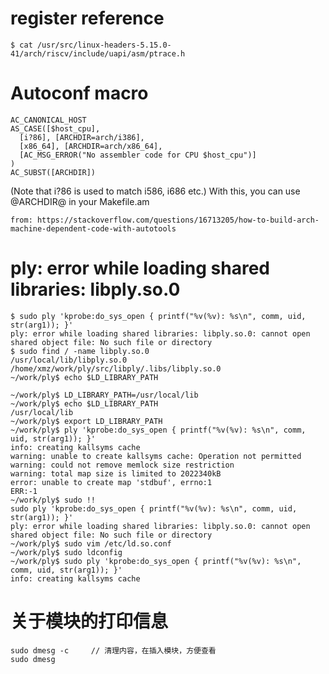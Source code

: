 # register reference
```
$ cat /usr/src/linux-headers-5.15.0-41/arch/riscv/include/uapi/asm/ptrace.h
```
# Autoconf macro
```
AC_CANONICAL_HOST
AS_CASE([$host_cpu],
  [i?86], [ARCHDIR=arch/i386],
  [x86_64], [ARCHDIR=arch/x86_64],
  [AC_MSG_ERROR("No assembler code for CPU $host_cpu")]
)
AC_SUBST([ARCHDIR])
```
(Note that i?86 is used to match i586, i686 etc.) With this, you can use @ARCHDIR@ in your Makefile.am

	from: https://stackoverflow.com/questions/16713205/how-to-build-arch-machine-dependent-code-with-autotools

# ply: error while loading shared libraries: libply.so.0
```
$ sudo ply 'kprobe:do_sys_open { printf("%v(%v): %s\n", comm, uid, str(arg1)); }'
ply: error while loading shared libraries: libply.so.0: cannot open shared object file: No such file or directory
$ sudo find / -name libply.so.0
/usr/local/lib/libply.so.0
/home/xmz/work/ply/src/libply/.libs/libply.so.0
~/work/ply$ echo $LD_LIBRARY_PATH

~/work/ply$ LD_LIBRARY_PATH=/usr/local/lib
~/work/ply$ echo $LD_LIBRARY_PATH
/usr/local/lib
~/work/ply$ export LD_LIBRARY_PATH
~/work/ply$ ply 'kprobe:do_sys_open { printf("%v(%v): %s\n", comm, uid, str(arg1)); }'
info: creating kallsyms cache
warning: unable to create kallsyms cache: Operation not permitted
warning: could not remove memlock size restriction
warning: total map size is limited to 2022340kB
error: unable to create map 'stdbuf', errno:1
ERR:-1
~/work/ply$ sudo !!
sudo ply 'kprobe:do_sys_open { printf("%v(%v): %s\n", comm, uid, str(arg1)); }'
ply: error while loading shared libraries: libply.so.0: cannot open shared object file: No such file or directory
~/work/ply$ sudo vim /etc/ld.so.conf
~/work/ply$ sudo ldconfig
~/work/ply$ sudo ply 'kprobe:do_sys_open { printf("%v(%v): %s\n", comm, uid, str(arg1)); }'
info: creating kallsyms cache
```

# 关于模块的打印信息
```
sudo dmesg -c     // 清理内容，在插入模块，方便查看
sudo dmesg
```
